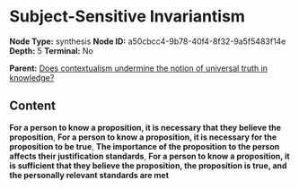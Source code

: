 # Subject-Sensitive Invariantism

**Node Type:** synthesis
**Node ID:** a50cbcc4-9b78-40f4-8f32-9a5f5483f14e
**Depth:** 5
**Terminal:** No

**Parent:** [Does contextualism undermine the notion of universal truth in knowledge?](does-contextualism-undermine-the-notion-of-universal-truth-in-knowledge-antithesis-a58fb650-be2a-4c5a-a4f3-23cbd13d5273.md)

## Content

**For a person to know a proposition, it is necessary that they believe the proposition**, **For a person to know a proposition, it is necessary for the proposition to be true**, **The importance of the proposition to the person affects their justification standards**, **For a person to know a proposition, it is sufficient that they believe the proposition, the proposition is true, and the personally relevant standards are met**
